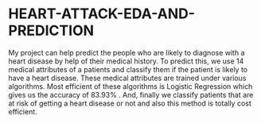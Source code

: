 # HEART-ATTACK-EDA-AND-PREDICTION
My project can help predict the people who are likely to diagnose with a heart disease by help of their medical history. To predict this, we use 14 medical attributes of a patients and classify them if the patient is likely to have a heart disease. These medical attributes are trained under various algorithms. Most efficient of these algorithms is Logistic Regression which gives us the accuracy of 83.93%  . And, finally we classify patients that are at risk of getting a heart disease or not and also this method is totally cost efficient.

